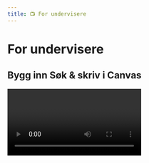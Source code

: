 ```yaml
---
title: 📺 For undervisere
---
```


# For undervisere

## Bygg inn Søk & skriv i Canvas

<Video id="UpicbnpX_c4" />



